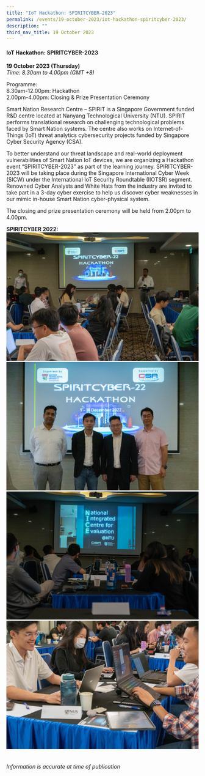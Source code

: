 ```yaml
---
title: "IoT Hackathon: SPIRITCYBER–2023"
permalink: /events/19-october-2023/iot-hackathon-spiritcyber-2023/
description: ""
third_nav_title: 19 October 2023
---
```

#### **IoT Hackathon: SPIRITCYBER-2023**

**19 October 2023 (Thursday)**  
*Time: 8.30am to 4.00pm (GMT +8)*

Programme:
<br> 8.30am-12.00pm: Hackathon
<br> 2.00pm-4.00pm: Closing &amp; Prize Presentation Ceremony

Smart Nation Research Centre – SPIRIT is a Singapore Government funded R&amp;D centre located at Nanyang Technological University (NTU). SPIRIT performs translational research on challenging technological problems faced by Smart Nation systems. The centre also works on Internet-of-Things (IoT) threat analytics cybersecurity projects funded by Singapore Cyber Security Agency (CSA).

To better understand our threat landscape and real-world deployment vulnerabilities of Smart Nation IoT devices, we are organizing a Hackathon event “SPIRITCYBER-2023” as part of the learning journey. SPIRITCYBER-2023 will be taking place during the Singapore International Cyber Week (SICW) under the International IoT Security Roundtable (IIOTSR) segment. Renowned Cyber Analysts and White Hats from the industry are invited to take part in a 3-day cyber exercise to help us discover cyber weaknesses in our mimic in-house Smart Nation cyber-physical system. 

The closing and prize presentation ceremony will be held from 2.00pm to 4.00pm.

**SPIRITCYBER 2022:**
![](/images/spiritcyber%201.jpg)
<br>![](/images/spiritcyber%202.jpg)
<br>![](/images/spiritcyber%203.jpg)
<br>![](/images/spiritcyber%204.jpg)
<br><br><br>
*Information is accurate at time of publication*